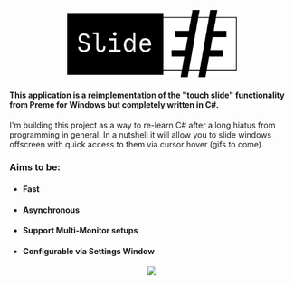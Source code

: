 <p align="center">
  <img src="slidesharp logo.png" width="300">
</p>

#### This application is a reimplementation of the "touch slide" functionality from Preme for Windows but completely written in C#.
I'm building this project as a way to re-learn C# after a long hiatus from programming in general.
In a nutshell it will allow you to slide windows offscreen with quick access to them via cursor hover (gifs to come).

### Aims to be:
* #### Fast
* #### Asynchronous
* #### Support Multi-Monitor setups
* #### Configurable via Settings Window

<p align="center">
  <img src="https://github.com/KuroiLight/SlideSharp/blob/master/slidesharp_gif.gif" width="400">
</p>
